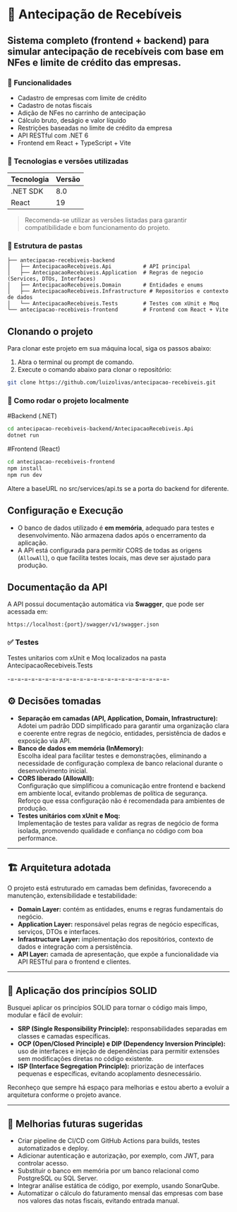 # 💸 Antecipação de Recebíveis
## Sistema completo (frontend + backend) para simular antecipação de recebíveis com base em NFes e limite de crédito das empresas.

### 🧠 Funcionalidades

- Cadastro de empresas com limite de crédito
- Cadastro de notas fiscais
- Adição de NFes no carrinho de antecipação
- Cálculo bruto, deságio e valor líquido
- Restrições baseadas no limite de crédito da empresa
- API RESTful com .NET 6
- Frontend em React + TypeScript + Vite

### 🧰 Tecnologias e versões utilizadas

| Tecnologia     | Versão |
|----------------|--------|
| .NET SDK       | 8.0    |
| React          | 19     |

> Recomenda-se utilizar as versões listadas para garantir compatibilidade e bom funcionamento do projeto.

### 📁 Estrutura de pastas

```
├── antecipacao-recebiveis-backend
│   ├── AntecipacaoRecebiveis.Api          # API principal
│   ├── AntecipacaoRecebiveis.Application  # Regras de negocio (Services, DTOs, Interfaces)
│   ├── AntecipacaoRecebiveis.Domain       # Entidades e enums
│   ├── AntecipacaoRecebiveis.Infrastructure # Repositorios e contexto de dados
│   └── AntecipacaoRecebiveis.Tests        # Testes com xUnit e Moq
└── antecipacao-recebiveis-frontend        # Frontend com React + Vite
```
## Clonando o projeto

Para clonar este projeto em sua máquina local, siga os passos abaixo:

1. Abra o terminal ou prompt de comando.
2. Execute o comando abaixo para clonar o repositório:

```bash
git clone https://github.com/luizolivas/antecipacao-recebiveis.git
```

### 📁 Como rodar o projeto localmente

#Backend (.NET)
```bash
cd antecipacao-recebiveis-backend/AntecipacaoRecebiveis.Api
dotnet run
```

#Frontend (React)
```bash
cd antecipacao-recebiveis-frontend
npm install
npm run dev
```

Altere a baseURL no src/services/api.ts se a porta do backend for diferente.

## Configuração e Execução

- O banco de dados utilizado é **em memória**, adequado para testes e desenvolvimento. Não armazena dados após o encerramento da aplicação.
- A API está configurada para permitir CORS de todas as origens (`AllowAll`), o que facilita testes locais, mas deve ser ajustado para produção.

## Documentação da API

A API possui documentação automática via **Swagger**, que pode ser acessada em:

```
https://localhost:{port}/swagger/v1/swagger.json
```
### ✅ Testes

Testes unitarios com xUnit e Moq localizados na pasta AntecipacaoRecebiveis.Tests

-=-=-=-=-=-=-=-=-=-=-=-=-=-=-=-=-=-=-=-=-=-=-=-

## ⚙️ Decisões tomadas

- **Separação em camadas (API, Application, Domain, Infrastructure):**  
  Adotei um padrão DDD simplificado para garantir uma organização clara e coerente entre regras de negócio, entidades, persistência de dados e exposição via API.  
- **Banco de dados em memória (InMemory):**  
  Escolha ideal para facilitar testes e demonstrações, eliminando a necessidade de configuração complexa de banco relacional durante o desenvolvimento inicial.  
- **CORS liberado (AllowAll):**  
  Configuração que simplificou a comunicação entre frontend e backend em ambiente local, evitando problemas de política de segurança. Reforço que essa configuração não é recomendada para ambientes de produção.  
- **Testes unitários com xUnit e Moq:**  
  Implementação de testes para validar as regras de negócio de forma isolada, promovendo qualidade e confiança no código com boa performance.

---

## 🏗 Arquitetura adotada

O projeto está estruturado em camadas bem definidas, favorecendo a manutenção, extensibilidade e testabilidade:

- **Domain Layer:** contém as entidades, enums e regras fundamentais do negócio.  
- **Application Layer:** responsável pelas regras de negócio específicas, serviços, DTOs e interfaces.  
- **Infrastructure Layer:** implementação dos repositórios, contexto de dados e integração com a persistência.  
- **API Layer:** camada de apresentação, que expõe a funcionalidade via API RESTful para o frontend e clientes.

---

## 📐 Aplicação dos princípios SOLID

Busquei aplicar os princípios SOLID para tornar o código mais limpo, modular e fácil de evoluir:

- **SRP (Single Responsibility Principle):** responsabilidades separadas em classes e camadas específicas.  
- **OCP (Open/Closed Principle) e DIP (Dependency Inversion Principle):** uso de interfaces e injeção de dependências para permitir extensões sem modificações diretas no código existente.  
- **ISP (Interface Segregation Principle):** priorização de interfaces pequenas e específicas, evitando acoplamento desnecessário.

Reconheço que sempre há espaço para melhorias e estou aberto a evoluir a arquitetura conforme o projeto avance.

---

## 🚀 Melhorias futuras sugeridas
 
- Criar pipeline de CI/CD com GitHub Actions para builds, testes automatizados e deploy.  
- Adicionar autenticação e autorização, por exemplo, com JWT, para controlar acesso.  
- Substituir o banco em memória por um banco relacional como PostgreSQL ou SQL Server.  
- Integrar análise estática de código, por exemplo, usando SonarQube.  
- Automatizar o cálculo do faturamento mensal das empresas com base nos valores das notas fiscais, evitando entrada manual.
